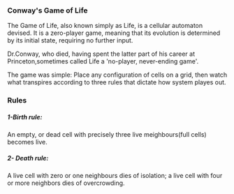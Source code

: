 ### Conway's Game of Life

The Game of Life, also known simply as Life, is a cellular automaton devised. It is a zero-player game, meaning that its evolution is determined by its initial state, requiring no further input.

Dr.Conway, who died, having spent the latter part of his career at Princeton,sometimes called Life a 'no-player, never-ending game'.

The game was simple: Place any configuration of cells on a grid, then watch what transpires according to three rules that dictate how system playes out.

### Rules
##### 1-Birth rule:
An empty, or dead cell with precisely three live meighbours(full cells) becomes live.

##### 2- Death rule:
A live cell with zero or one neighbours dies of isolation; a live cell with four or more neighbors dies of overcrowding.

